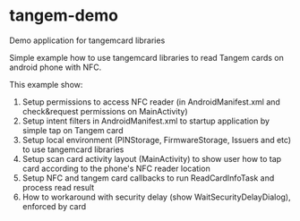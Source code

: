 # tangem-demo
Demo application for tangemcard libraries

Simple example how to use tangemcard libraries to read Tangem cards on android phone with NFC.

This example show:
1. Setup permissions to access NFC reader (in AndroidManifest.xml and check&request permissions on MainActivity)
2. Setup intent filters in AndroidManifest.xml to startup application by simple tap on Tangem card
3. Setup local environment (PINStorage, FirmwareStorage, Issuers and etc) to use tangemcard libraries
4. Setup scan card activity layout (MainActivity) to show user how to tap card according to the phone's NFC reader location
5. Setup NFC and tangem card callbacks to run ReadCardInfoTask and process read result
6. How to workaround with security delay (show WaitSecurityDelayDialog), enforced by card
